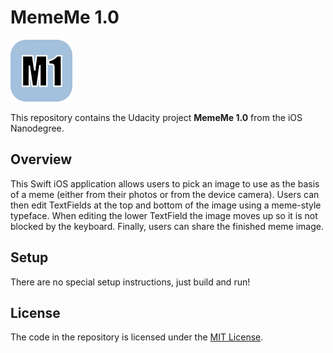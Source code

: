 # MemeMe 1.0

![Application Icon](./AppIcon.png)

This repository contains the Udacity project **MemeMe 1.0** from the iOS Nanodegree.

## Overview

This Swift iOS application allows users to pick an image to use as the basis of a meme (either from their photos or from the device camera). Users can then edit TextFields at the top and bottom of the image using a meme-style typeface. When editing the lower TextField the image moves up so it is not blocked by the keyboard. Finally, users can share the finished meme image.

## Setup

There are no special setup instructions, just build and run!

## License

The code in the repository is licensed under the [MIT License](./LICENSE.txt).
